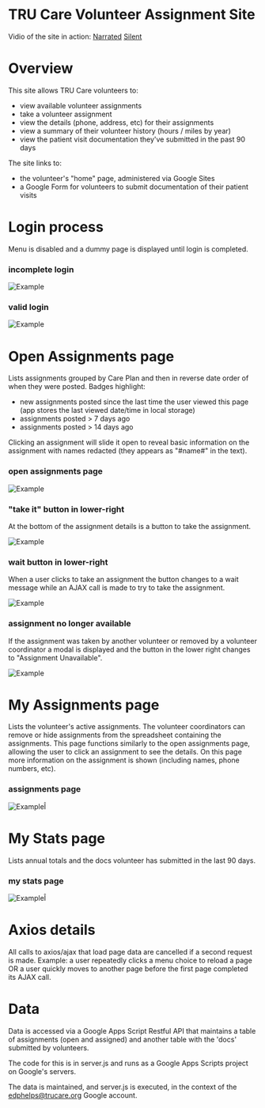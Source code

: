# TRU Care Volunteer Assignment Site

Vidio of the site in action:
[Narrated](https://www.youtube.com/watch?v=ZC4nEUYeXLU)
[Silent](https://youtu.be/Pxv0j7-7gxw)

# Overview

This site allows TRU Care volunteers to:
* view available volunteer assignments
* take a volunteer assignment
* view the details (phone, address, etc) for their assignments
* view a summary of their volunteer history (hours / miles by year)
* view the patient visit documentation they've submitted in the past 90 days  

The site links to:
* the volunteer's "home" page, administered via Google Sites
* a Google Form for volunteers to submit documentation of their patient visits


# Login process

Menu is disabled and a dummy page is displayed until login is completed.

### incomplete login
![Example](screenshots/login-invalid.png)

### valid login
![Example](screenshots/login-valid.png)


# Open Assignments page

Lists assignments grouped by Care Plan and then in reverse date order of when
they were posted.  Badges highlight:
* new assignments posted since the last time the user viewed this page (app
  stores the last viewed date/time in local storage)
* assignments posted > 7 days ago
* assignments posted > 14 days ago  

Clicking an assignment will slide it open to reveal basic information on the
assignment with names redacted (they appears as "#name#" in the text).

### open assignments page
![Example](screenshots/open-assignments.png)

### "take it" button in lower-right

At the bottom of the assignment details is a button to take the assignment.

![Example](screenshots/take-it-btn.png)

### wait button in lower-right

When a user clicks to take an assignment the button changes to a wait message
while an AJAX call is made to try to take the assignment.  

![Example](screenshots/take-it-wait-btn.png)

### assignment no longer available

If the assignment was taken by another volunteer or removed by a volunteer coordinator
a modal is displayed and the button in the lower right changes to "Assignment Unavailable".

![Example](screenshots/take-it-failed-modal.png)


# My Assignments page

Lists the volunteer's active assignments.  The volunteer coordinators can remove
or hide assignments from the spreadsheet containing the assignments.  This page
functions similarly to the open assignments page, allowing the user to click
an assignment to see the details.  On this page more information on the
assignment is shown (including names, phone numbers, etc).

### assignments page
![ExampleÎ](screenshots/my-assignments.png)


# My Stats page

Lists annual totals and the docs volunteer has submitted in the last 90 days.

### my stats page
![ExampleÎ](screenshots/my-stats.png)


# Axios details

All calls to axios/ajax that load page data are cancelled if a second request
is made.  Example:  a user repeatedly clicks a menu choice to reload a page OR
a user quickly moves to another page before the first page completed its AJAX
call.


# Data

Data is accessed via a Google Apps Script Restful API that maintains a table
of assignments (open and assigned) and another table with the 'docs'
submitted by volunteers.

The code for this is in server.js and runs as a Google Apps Scripts
project on Google's servers.

The data is maintained, and server.js is executed, in the context of the
edphelps@trucare.org Google account.

